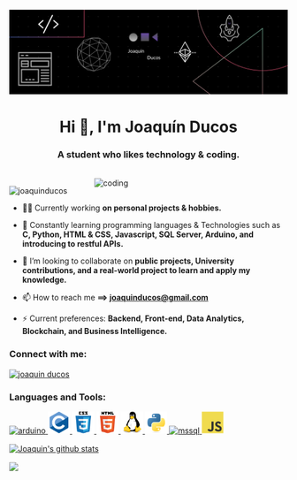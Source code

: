 ![logo](https://github.com/JoaquinDucos/JoaquinDucos/blob/main/banner-github.png)

<h1 align="center">Hi 👋, I'm Joaquín Ducos</h1>
<h3 align="center">A student who likes technology & coding.</h3>
<br>
<img align ="right" alt= "coding" width="350" src= "https://media3.giphy.com/media/qgQUggAC3Pfv687qPC/giphy.gif">
<p align="left"> <img src="https://komarev.com/ghpvc/?username=joaquinducos&label=Profile%20views&color=0e75b6&style=flat" alt="joaquinducos" /> </p>

- 👨‍💻 Currently working **on personal projects & hobbies.**

- 🌱 Constantly learning programming languages & Technologies such as **C, Python, HTML & CSS, Javascript, SQL Server, Arduino, and introducing to restful APIs.**

- 🔭 I’m looking to collaborate on **public projects, University contributions, and a real-world project to learn and apply my knowledge.**

- 📫 How to reach me **==> joaquinducos@gmail.com**

- ⚡ Current preferences: **Backend, Front-end, Data Analytics, Blockchain, and Business Intelligence.**

<h3 align="left">Connect with me:</h3>
<p align="left">
<a href="https://www.linkedin.com/in/joaqu%C3%ADn-ducos-669ab21a9/" target="blank"><img align="center" src="https://raw.githubusercontent.com/rahuldkjain/github-profile-readme-generator/master/src/images/icons/Social/linked-in-alt.svg" alt="joaquin ducos" height="30" width="40" /></a>
</p>
<h3 align="left">Languages and Tools:</h3>
<p align="left"> <a href="https://www.arduino.cc/" target="_blank" rel="noreferrer"> <img src="https://cdn.worldvectorlogo.com/logos/arduino-1.svg" alt="arduino" width="40" height="40"/> </a> 
<a href="https://www.cprogramming.com/" target="_blank" rel="noreferrer"> <img src="https://raw.githubusercontent.com/devicons/devicon/master/icons/c/c-original.svg" alt="c" width="40" height="40"/> </a> 
<a href="https://www.w3schools.com/css/" target="_blank" rel="noreferrer"> <img src="https://raw.githubusercontent.com/devicons/devicon/master/icons/css3/css3-original-wordmark.svg" alt="css3" width="40" height="40"/> </a> 
<a href="https://www.w3.org/html/" target="_blank" rel="noreferrer"> <img src="https://raw.githubusercontent.com/devicons/devicon/master/icons/html5/html5-original-wordmark.svg" alt="html5" width="40" height="40"/> </a>
<a href="https://www.linux.org/" target="_blank" rel="noreferrer"> <img src="https://raw.githubusercontent.com/devicons/devicon/master/icons/linux/linux-original.svg" alt="linux" width="40" height="40"/> </a>
<a href="https://www.python.org" target="_blank" rel="noreferrer"> <img src="https://raw.githubusercontent.com/devicons/devicon/master/icons/python/python-original.svg" alt="python" width="40" height="40"/> </a> 
<a href="https://www.microsoft.com/en-us/sql-server" target="_blank" rel="noreferrer"> <img src="https://www.svgrepo.com/show/303229/microsoft-sql-server-logo.svg" alt="mssql" width="40" height="40"/> </a>
<a href="https://developer.mozilla.org/en-US/docs/Web/JavaScript" target="_blank" rel="noreferrer"> <img src="https://raw.githubusercontent.com/devicons/devicon/master/icons/javascript/javascript-original.svg" alt="javascript" width="40" height="40"/> </a></p>


<a href="https://github.com/JoaquinDucos/github-readme-stats"><img align="center" src="https://github-readme-stats.vercel.app/api?username=JoaquinDucos&show_icons=true&include_all_commits=true&theme=tokyonight&hide_border=true" alt="Joaquin's github stats" /></a> 

<a href="https://github.com/JoaquinDucos/github-readme-stats"><img align="center" src="https://github-readme-stats.vercel.app/api/top-langs/?username=JoaquinDucos&layout=compact&theme=tokyonight&langs_count=8&hide_border=true" /></a> 


